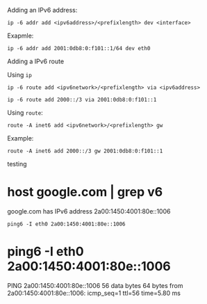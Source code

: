 

Adding an IPv6 address:
```
ip -6 addr add <ipv6address>/<prefixlength> dev <interface> 
```

Exapmle:
```
ip -6 addr add 2001:0db8:0:f101::1/64 dev eth0 
```


Adding a IPv6 route

Using `ip`
```
ip -6 route add <ipv6network>/<prefixlength> via <ipv6address>
```

```
ip -6 route add 2000::/3 via 2001:0db8:0:f101::1
```
Using `route`:
```
route -A inet6 add <ipv6network>/<prefixlength> gw 
```
Example:
```
route -A inet6 add 2000::/3 gw 2001:0db8:0:f101::1
```

testing
# host google.com | grep v6
google.com has IPv6 address 2a00:1450:4001:80e::1006
```
ping6 -I eth0 2a00:1450:4001:80e::1006
```

# ping6 -I eth0 2a00:1450:4001:80e::1006
PING 2a00:1450:4001:80e::1006 56 data bytes
64 bytes from 2a00:1450:4001:80e::1006: icmp_seq=1 ttl=56 time=5.80 ms


